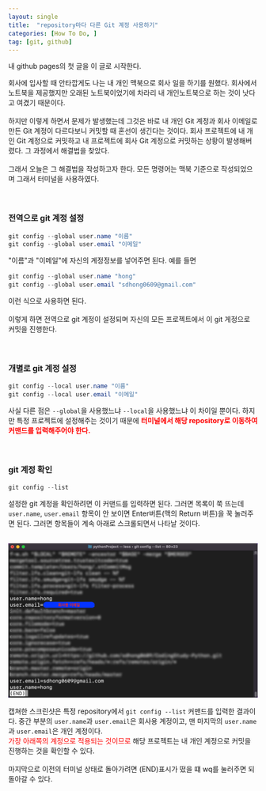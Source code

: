 ```yaml
---
layout: single
title:  "repository마다 다른 Git 계정 사용하기"
categories: [How To Do, ]
tag: [git, github]
---
```


내 github pages의 첫 글을 이 글로 시작한다.

회사에 입사할 때 안타깝게도 나는 내 개인 맥북으로 회사 일을 하기를 원했다. 회사에서 노트북을 제공했지만 오래된 노트북이었기에 차라리 내 개인노트북으로 하는 것이 낫다고 여겼기 때문이다.
<br/><br/>
하지만 이렇게 하면서 문제가 발생했는데 그것은 바로 내 개인 Git 계정과 회사 이메일로 만든 Git 계정이 다르다보니 커밋할 때 혼선이 생긴다는 것이다. 회사 프로젝트에 내 개인 Git 계정으로 커밋하고 내 프로젝트에 회사 Git 계정으로 커밋하는 상황이 발생해버렸다. 그 과정에서 해결법을 찾았다.
<br/><br/>
그래서 오늘은 그 해결법을 작성하고자 한다. 모든 명령어는 맥북 기준으로 작성되었으며 그래서 터미널을 사용하였다.
<br/><br/><br/>

### **전역으로 git 계정 설정**
```java
git config --global user.name "이름"
git config --global user.email "이메일"
```
"이름"과 "이메일"에 자신의 계정정보를 넣어주면 된다. 예를 들면
```java
git config --global user.name "hong"
git config --global user.email "sdhong0609@gmail.com"
```
이런 식으로 사용하면 된다.
<br/><br/>
이렇게 하면 전역으로 git 계정이 설정되며 자신의 모든 프로젝트에서 이 git 게정으로 커밋을 진행한다.
<br/><br/><br/>

### **개별로 git 계정 설정**
```java
git config --local user.name "이름"
git config --local user.email "이메일"
```
사실 다른 점은 `--global`을 사용했느냐 `--local`을 사용했느냐 이 차이일 뿐이다. 하지만 특정 프로젝트에 설정해주는 것이기 때문에 <span style="color: red">**터미널에서 해당 repository로 이동하여 커맨드를 입력해주어야 한다.**</span>
<br/><br/><br/>

### **git 계정 확인**
```java
git config --list
```
설정한 git 계정을 확인하려면 이 커맨드를 입력하면 된다. 그러면 목록이 쭉 뜨는데 `user.name`, `user.email` 항목이 안 보이면 Enter버튼(맥의 Return 버튼)을 꾹 눌러주면 된다. 그러면 항목들이 계속 아래로 스크롤되면서 나타날 것이다.
<br/><br/>

![screenshot_terminal](/images/2022-08-03-git-account/screenshot_terminal.png)

캡쳐한 스크린샷은 특정 repository에서 `git config --list` 커맨드를 입력한 결과이다. 중간 부분의 `user.name`과 `user.email`은 회사용 계정이고, 맨 마지막의 `user.name`과 `user.email`은 개인 계정이다. <span style="color: red"><br/>
가장 아래쪽의 계정으로 적용되는 것이므로</span> 해당 프로젝트는 내 개인 계정으로 커밋을 진행하는 것을 확인할 수 있다.<br/><br/>
마지막으로 이전의 터미널 상태로 돌아가려면 (END)표시가 떴을 떄 wq를 눌러주면 되돌아갈 수 있다.
